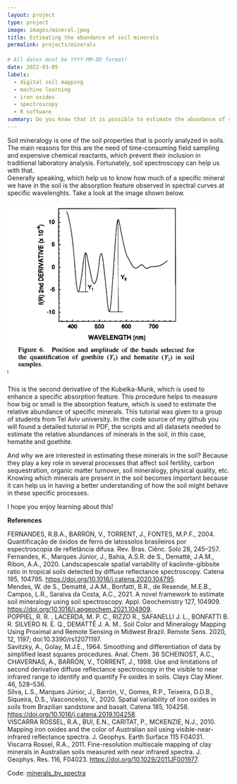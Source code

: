 ```yaml
---
layout: project
type: project
image: images/mineral.jpeg
title: Estimating the abundance of soil minerals
permalink: projects/minerals

# All dates must be YYYY-MM-DD format!
date: 2022-03-05
labels:
  - digital soil mapping
  - machine learning
  - iron oxides
  - spectroscopy
  - R software
summary: Do you know that it is possible to estimate the abundance of specific soil minerals in the soil using soil spectroscopy?
---
```


Soil mineralogy is one of the soil properties that is poorly analyzed in soils. The main reasons for this are the need of time-consuming field sampling and expensive chemical reactants, which prevent their inclusion in traditional laboratory analysis. Fortunately, soil spectroscopy can help us with that.  
Generally speaking, which help us to know how much of a specific mineral we have in the soil is the absorption feature observed in spectral curves at specific wavelenghts. Take a look at the image shown below.  


<img class="ui image" src="../images/K-M.PNG"></div>


This is the second derivative of the Kubelka-Munk, which is used to enhance a specific absorption feature. This procedure helps to measure how big or small is the absorption feature, which is used to estimate the relative abundance of specific minerals. This tutorial was given to a group of students from Tel Aviv university. In the code source of my github you will found a detailed tutorial in PDF, the scripts and all datasets needed to estimate the relative abundances of minerals in the soil, in this case, hematite and goethite.  

And why we are interested in estimating these minerals in the soil? Because they play a key role in several processes that affect soil fertility, carbon sequestration, organic matter turnover, soil mineralogy, physical quality, etc. Knowing which minerals are present in the soil becomes important because it can help us in having a better understanding of how the soil might behave in these specific processes. 

I hope you enjoy learning about this!  

**References**  

FERNANDES, R.B.A., BARRÓN, V., TORRENT, J., FONTES, M.P.F., 2004. Quantificação de óxidos de ferro de latossolos brasileiros por espectroscopia de refletância difusa. Rev. Bras. Ciênc. Solo 28, 245–257.  
Fernandes, K., Marques Júnior, J., Bahia, A.S.R. de S., Demattê, J.A.M., Ribon, A.A., 2020. Landscapescale spatial variability of kaolinite-gibbsite ratio in tropical soils detected by diffuse reflectance spectroscopy. Catena 195, 104795. https://doi.org/10.1016/j.catena.2020.104795.  
Mendes, W. de S., Demattê, J.A.M., Bonfatti, B.R., de Resende, M.E.B., Campos, L.R., Saraiva da Costa, A.C., 2021. A novel framework to estimate soil mineralogy using soil spectroscopy. Appl. Geochemistry 127, 104909. https://doi.org/10.1016/j.apgeochem.2021.104909.  
POPPIEL, R. R. , LACERDA, M. P. C., RIZZO R., SAFANELLI J. L., BONFATTI B. R. SILVERO N. E. Q., DEMATTÊ J. A. M.. Soil Color and Mineralogy Mapping Using Proximal and Remote Sensing in Midwest Brazil. Remote Sens. 2020, 12, 1197; doi:10.3390/rs12071197.  
Savitzky, A., Golay, M.J.E., 1964. Smoothing and differentiation of data by simplified least squares procedures. Anal. Chem. 36 SCHEINOST, A.C., CHAVERNAS, A., BARRÓN, V., TORRENT, J., 1998. Use and limitations of second derivative diffuse reflectance spectroscopy in the visible to near infrared range to identify and quantify Fe oxides in soils. Clays Clay Miner. 46, 528–536.  
Silva, L.S., Marques Júnior, J., Barrón, V., Gomes, R.P., Teixeira, D.D.B., Siqueira, D.S., Vasconcelos, V., 2020. Spatial variability of iron oxides in soils from Brazilian sandstone and basalt. Catena 185, 104258. https://doi.org/10.1016/j.catena.2019.104258.  
VISCARRA ROSSEL, R.A., BUI, E.N., CARITAT, P., MCKENZIE, N.J., 2010. Mapping iron oxides and the color of Australian soil using visible-near-infrared reflectance spectra. J. Geophys. Earth Surface 115 F04031.  
Viscarra Rossel, R.A., 2011. Fine-resolution multiscale mapping of clay minerals in Australian soils measured with near infrared spectra. J. Geophys. Res. 116, F04023. https://doi.org/10.1029/2011JF001977.  




Code: <a href="https://github.com/neli12/minerals_by_spectra"><i class="large github icon"></i>minerals_by_spectra</a>




